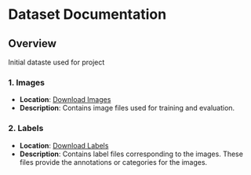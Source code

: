 # Dataset Documentation

## Overview
Initial dataste used for project

### 1. Images

- **Location**: [Download Images](https://drive.google.com/drive/folders/124mMws1oynGOnOforCSewyh5MkVDfBeB?usp=sharing)
- **Description**: Contains image files used for training and evaluation.

### 2. Labels

- **Location**: [Download Labels](https://drive.google.com/drive/folders/1U9-Rj_9Bc9afcPIUWyhsG8r6itqC_sSL?usp=sharing)
- **Description**: Contains label files corresponding to the images. These files provide the annotations or categories for the images.

